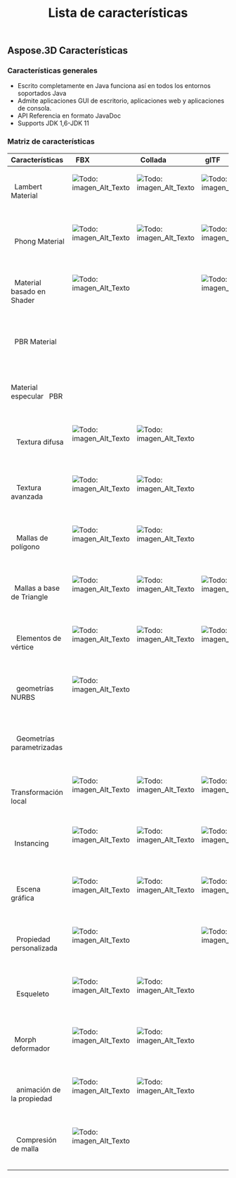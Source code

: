 ﻿---
title: Lista de características
type: docs
weight: 30
url: /es/java/feature-list/
description: La característica apoyada por Aspose.3D for Java
---
## **Aspose.3D Características**
### **Características generales**
- Escrito completamente en Java funciona así en todos los entornos soportados Java
- Admite aplicaciones GUI de escritorio, aplicaciones web y aplicaciones de consola.
- API Referencia en formato JavaDoc
- Supports JDK 1,6-JDK 11
### **Matriz de características**

|**Características** |` `FBX|` `Collada|` `glTF|` `glTF 2,0|` `U3D|` `PDF|` `STL|` `OBJ|` `PLY|` `3DS|` `ASE|` `X|` `3MF|` `RVM|` `Draco|
|:- |:- |:- |:- |:- |:- |:- |:- |:- |:- |:- |:- |:- |:- |:- |:- |
|` `Lambert Material|<p>![Todo: imagen_Alt_Texto](accept.png)</p><p> </p>|<p>![Todo: imagen_Alt_Texto](accept.png)</p><p> </p>|<p>![Todo: imagen_Alt_Texto](accept.png)</p><p> </p>||<p>![Todo: imagen_Alt_Texto](accept.png)</p><p> </p>|<p>![Todo: imagen_Alt_Texto](accept.png)</p><p> </p>||<p>![Todo: imagen_Alt_Texto](accept.png)</p><p> </p>||<p>![Todo: imagen_Alt_Texto](accept.png)</p><p> </p>|<p>![Todo: imagen_Alt_Texto](accept.png)</p><p> </p>|<p>![Todo: imagen_Alt_Texto](accept.png)</p><p> </p>||||
|` `Phong Material|<p>![Todo: imagen_Alt_Texto](accept.png)</p><p> </p>|<p>![Todo: imagen_Alt_Texto](accept.png)</p><p> </p>|<p>![Todo: imagen_Alt_Texto](accept.png)</p><p> </p>||<p>![Todo: imagen_Alt_Texto](accept.png)</p><p> </p>|<p>![Todo: imagen_Alt_Texto](accept.png)</p><p> </p>||<p>![Todo: imagen_Alt_Texto](accept.png)</p><p> </p>|||<p>![Todo: imagen_Alt_Texto](accept.png)</p><p> </p>|<p>![Todo: imagen_Alt_Texto](accept.png)</p><p> </p>||||
|` `Material basado en Shader|<p>![Todo: imagen_Alt_Texto](accept.png)</p><p> </p>||<p>![Todo: imagen_Alt_Texto](accept.png)</p><p> </p>|||||||||||||
|` `PBR Material||||<p>![Todo: imagen_Alt_Texto](accept.png)</p><p> </p>||||||||||||
|Material especular ` `PBR||||<p>![Todo: imagen_Alt_Texto](accept.png)</p><p> </p>||||||||||||
|` ` Textura difusa|<p>![Todo: imagen_Alt_Texto](accept.png)</p><p> </p>|<p>![Todo: imagen_Alt_Texto](accept.png)</p><p> </p>||<p>![Todo: imagen_Alt_Texto](accept.png)</p><p> </p>|<p>![Todo: imagen_Alt_Texto](accept.png)</p><p> </p>|<p>![Todo: imagen_Alt_Texto](accept.png)</p><p> </p>||<p>![Todo: imagen_Alt_Texto](accept.png)</p><p> </p>||<p>![Todo: imagen_Alt_Texto](accept.png)</p><p> </p>|<p>![Todo: imagen_Alt_Texto](accept.png)</p><p> </p>|<p>![Todo: imagen_Alt_Texto](accept.png)</p><p> </p>|<p>![Todo: imagen_Alt_Texto](accept.png)</p><p> </p>|||
|` ` Textura avanzada|<p>![Todo: imagen_Alt_Texto](accept.png)</p><p> </p>|<p>![Todo: imagen_Alt_Texto](accept.png)</p><p> </p>||<p>![Todo: imagen_Alt_Texto](accept.png)</p><p> </p>|<p>![Todo: imagen_Alt_Texto](accept.png)</p><p> </p>|<p>![Todo: imagen_Alt_Texto](accept.png)</p><p> </p>||<p>![Todo: imagen_Alt_Texto](accept.png)</p><p> </p>||||||||
|` ` Mallas de polígono|<p>![Todo: imagen_Alt_Texto](accept.png)</p><p> </p>|<p>![Todo: imagen_Alt_Texto](accept.png)</p><p> </p>||||||<p>![Todo: imagen_Alt_Texto](accept.png)</p><p> </p>||||||<p>![Todo: imagen_Alt_Texto](accept.png)</p><p> </p>||
|` `Mallas a base de Triangle|<p>![Todo: imagen_Alt_Texto](accept.png)</p><p> </p>|<p>![Todo: imagen_Alt_Texto](accept.png)</p><p> </p>|<p>![Todo: imagen_Alt_Texto](accept.png)</p><p> </p>|<p>![Todo: imagen_Alt_Texto](accept.png)</p><p> </p>|<p>![Todo: imagen_Alt_Texto](accept.png)</p><p> </p>|<p>![Todo: imagen_Alt_Texto](accept.png)</p><p> </p>|<p>![Todo: imagen_Alt_Texto](accept.png)</p><p> </p>|<p>![Todo: imagen_Alt_Texto](accept.png)</p><p> </p>|<p>![Todo: imagen_Alt_Texto](accept.png)</p><p> </p>|<p>![Todo: imagen_Alt_Texto](accept.png)</p><p> </p>|<p>![Todo: imagen_Alt_Texto](accept.png)</p><p> </p>|<p>![Todo: imagen_Alt_Texto](accept.png)</p><p> </p>|<p>![Todo: imagen_Alt_Texto](accept.png)</p><p> </p>|<p>![Todo: imagen_Alt_Texto](accept.png)</p><p> </p>|<p>![Todo: imagen_Alt_Texto](accept.png)</p><p> </p>|
|` ` Elementos de vértice|<p>![Todo: imagen_Alt_Texto](accept.png)</p><p> </p>|<p>![Todo: imagen_Alt_Texto](accept.png)</p><p> </p>|<p>![Todo: imagen_Alt_Texto](accept.png)</p><p> </p>|<p>![Todo: imagen_Alt_Texto](accept.png)</p><p> </p>|<p>![Todo: imagen_Alt_Texto](accept.png)</p><p> </p>|<p>![Todo: imagen_Alt_Texto](accept.png)</p><p> </p>||<p>![Todo: imagen_Alt_Texto](accept.png)</p><p> </p>|<p>![Todo: imagen_Alt_Texto](accept.png)</p><p> </p>|<p>![Todo: imagen_Alt_Texto](accept.png)</p><p> </p>|<p>![Todo: imagen_Alt_Texto](accept.png)</p><p> </p>|<p>![Todo: imagen_Alt_Texto](accept.png)</p><p> </p>|||<p>![Todo: imagen_Alt_Texto](accept.png)</p><p> </p>|
|` ` geometrías NURBS|<p>![Todo: imagen_Alt_Texto](accept.png)</p><p> </p>|||||||||||||||
|` ` Geometrías parametrizadas||||||||||||||<p>![Todo: imagen_Alt_Texto](accept.png)</p><p> </p>||
|` ` Transformación local|<p>![Todo: imagen_Alt_Texto](accept.png)</p><p> </p>|<p>![Todo: imagen_Alt_Texto](accept.png)</p><p> </p>|<p>![Todo: imagen_Alt_Texto](accept.png)</p><p> </p>|<p>![Todo: imagen_Alt_Texto](accept.png)</p><p> </p>|<p>![Todo: imagen_Alt_Texto](accept.png)</p><p> </p>|<p>![Todo: imagen_Alt_Texto](accept.png)</p><p> </p>||||<p>![Todo: imagen_Alt_Texto](accept.png)</p><p> </p>|<p>![Todo: imagen_Alt_Texto](accept.png)</p><p> </p>|<p>![Todo: imagen_Alt_Texto](accept.png)</p><p> </p>||<p>![Todo: imagen_Alt_Texto](accept.png)</p><p> </p>||
|` `Instancing|<p>![Todo: imagen_Alt_Texto](accept.png)</p><p> </p>|<p>![Todo: imagen_Alt_Texto](accept.png)</p><p> </p>|<p>![Todo: imagen_Alt_Texto](accept.png)</p><p> </p>|<p>![Todo: imagen_Alt_Texto](accept.png)</p><p> </p>|<p>![Todo: imagen_Alt_Texto](accept.png)</p><p> </p>|<p>![Todo: imagen_Alt_Texto](accept.png)</p><p> </p>||||||||||
|` ` Escena gráfica|<p>![Todo: imagen_Alt_Texto](accept.png)</p><p> </p>|<p>![Todo: imagen_Alt_Texto](accept.png)</p><p> </p>|<p>![Todo: imagen_Alt_Texto](accept.png)</p><p> </p>|<p>![Todo: imagen_Alt_Texto](accept.png)</p><p> </p>|<p>![Todo: imagen_Alt_Texto](accept.png)</p><p> </p>|<p>![Todo: imagen_Alt_Texto](accept.png)</p><p> </p>||||<p>![Todo: imagen_Alt_Texto](accept.png)</p><p> </p>||<p>![Todo: imagen_Alt_Texto](accept.png)</p><p> </p>||<p>![Todo: imagen_Alt_Texto](accept.png)</p><p> </p>||
|` ` Propiedad personalizada|<p>![Todo: imagen_Alt_Texto](accept.png)</p><p> </p>||<p>![Todo: imagen_Alt_Texto](accept.png)</p><p> </p>|<p>![Todo: imagen_Alt_Texto](accept.png)</p><p> </p>||||||||||||
|` ` Esqueleto|<p>![Todo: imagen_Alt_Texto](accept.png)</p><p> </p>|<p>![Todo: imagen_Alt_Texto](accept.png)</p><p> </p>||||||||||||||
|` `Morph deformador|<p>![Todo: imagen_Alt_Texto](accept.png)</p><p> </p>|<p>![Todo: imagen_Alt_Texto](accept.png)</p><p> </p>||||||||||||||
|` ` animación de la propiedad|<p>![Todo: imagen_Alt_Texto](accept.png)</p><p> </p>|<p>![Todo: imagen_Alt_Texto](accept.png)</p><p> </p>||||||||||||||
|` ` Compresión de malla|<p>![Todo: imagen_Alt_Texto](accept.png)</p><p> </p>||||<p>![Todo: imagen_Alt_Texto](accept.png)</p><p> </p>|<p>![Todo: imagen_Alt_Texto](accept.png)</p><p> </p>|||||||<p>![Todo: imagen_Alt_Texto](accept.png)</p><p> </p>||<p>![Todo: imagen_Alt_Texto](accept.png)</p><p> </p>|

